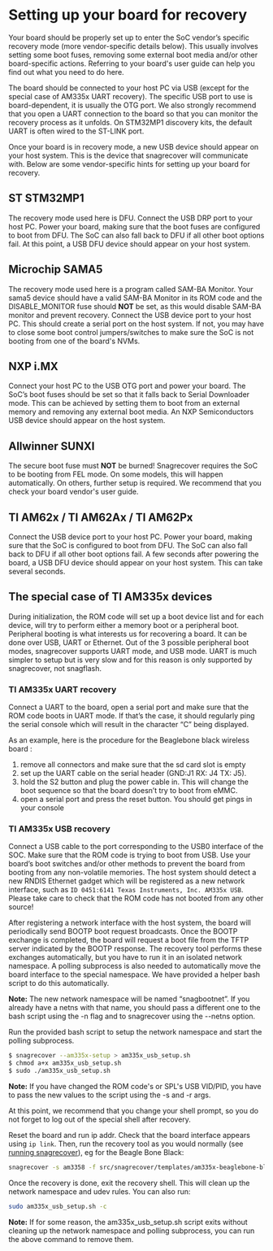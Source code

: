 # Setting up your board for recovery

Your board should be properly set up to enter the SoC vendor’s specific recovery
mode (more vendor-specific details below). This usually involves setting some
boot fuses, removing some external boot media and/or other board-specific
actions. Referring to your board's user guide can help you find out
what you need to do here.

The board should be connected to your host PC via USB (except for the special
case of AM335x UART recovery). The specific USB port to use is board-dependent,
it is usually the OTG port. We also strongly recommend that you open a UART
connection to the board so that you can monitor the recovery process as it
unfolds. On STM32MP1 discovery kits, the default UART is often wired to the
ST-LINK port.

Once your board is in recovery mode, a new USB device should appear on your host
system. This is the device that snagrecover will communicate with. Below are
some vendor-specific hints for setting up your board for recovery.

## ST STM32MP1

The recovery mode used here is DFU. Connect the USB DRP port to your host PC.
Power your board, making sure that the boot fuses are configured to boot from
DFU. The SoC can also fall back to DFU if all other boot options fail. At this
point, a USB DFU device should appear on your host system.

## Microchip SAMA5

The recovery mode used here is a program called SAM-BA Monitor. Your sama5
device should have a valid SAM-BA Monitor in its ROM code and the
DISABLE\_MONITOR fuse should **NOT** be set, as this would disable SAM-BA
monitor and prevent recovery. Connect the USB device port to your host PC. This
should create a serial port on the host system. If not, you may have to close
some boot control jumpers/switches to make sure the SoC is not booting from one
of the board's NVMs.

## NXP i.MX

Connect your host PC to the USB OTG port and power your board. The SoC’s boot
fuses should be set so that it falls back to Serial Downloader mode. This can be
achieved by setting them to boot from an external memory and removing any
external boot media. An NXP Semiconductors USB device should appear on the host
system.

## Allwinner SUNXI

The secure boot fuse must **NOT** be burned! Snagrecover requires the SoC to be
booting from FEL mode. On some models, this will happen automatically. On
others, further setup is required. We recommend that you check your board
vendor's user guide.

## TI AM62x / TI AM62Ax / TI AM62Px

Connect the USB device port to your host PC. Power your board, making sure that
the SoC is configured to boot from DFU. The SoC can also fall back to DFU if all
other boot options fail. A few seconds after powering the board, a USB DFU
device should appear on your host system. This can take several seconds.

## The special case of TI AM335x devices

During initialization, the ROM code will set up a boot device list and for each
device, will try to perform either a memory boot or a peripheral boot.
Peripheral booting is what interests us for recovering a board. It can be done
over USB, UART or Ethernet. Out of the 3 possible peripheral boot modes,
snagrecover supports UART mode, and USB mode.  UART is much simpler to setup but
is very slow and for this reason is only supported by snagrecover, not
snagflash.

### TI AM335x UART recovery

Connect a UART to the board, open a serial port and make sure that the ROM code
boots in UART mode. If that’s the case, it should regularly ping the serial
console which will result in the character “C” being displayed.

As an example, here is the procedure for the Beaglebone black wireless board :

1. remove all connectors and make sure that the sd card slot is empty
2. set up the UART cable on the serial header (GND:J1 RX: J4 TX: J5).
3. hold the S2 button and plug the power cable in. This will change the boot
	sequence so that the board doesn’t try to boot from eMMC.
4. open a serial port and press the reset button. You should get pings in your
	console

### TI AM335x USB recovery

Connect a USB cable to the port corresponding to the USB0 interface of the SOC.
Make sure that the ROM code is trying to boot from USB. Use your board’s boot
switches and/or other methods to prevent the board from booting from any
non-volatile memories. The host system should detect a new RNDIS Ethernet gadget
which will be registered as a new network interface, such as `ID 0451:6141 Texas
Instruments, Inc. AM335x USB`. Please take care to check that the ROM code has
not booted from any other source!

After registering a network interface with the host system, the board will
periodically send BOOTP boot request  broadcasts. Once the BOOTP exchange is
completed, the board will request a boot file from the TFTP server indicated by
the BOOTP response. The recovery tool performs these exchanges automatically,
but you have to run it in an isolated network namespace. A polling subprocess is
also needed to automatically move the board interface to the special namespace.
We have provided a helper bash script to do this automatically.

**Note:** The new network namespace will be named “snagbootnet”. If you already
have a netns with that name, you should pass a different one to the bash script
using the -n flag and to snagrecover using the --netns option.

Run the provided bash script to setup the network namespace and start the
polling subprocess.

```bash
$ snagrecover --am335x-setup > am335x_usb_setup.sh
$ chmod a+x am335x_usb_setup.sh
$ sudo ./am335x_usb_setup.sh
```

**Note:** If you have changed the ROM code's or SPL's USB VID/PID, you have to
pass the new values to the script using the -s and -r args.

At this point, we recommend that you change your shell prompt, so you do not
forget to log out of the special shell after recovery.

Reset the board and run ip addr. Check that the board interface appears using
`ip link`. Then, run the recovery tool as you would normally (see [running
snagrecover](snagrecover.md)), eg for the Beagle Bone Black:

```bash
snagrecover -s am3358 -f src/snagrecover/templates/am335x-beaglebone-black.yaml
```

Once the recovery is done, exit the recovery shell. This will clean up the
network namespace and udev rules. You can also run:

```bash
sudo am335x_usb_setup.sh -c
```

**Note:** If for some reason, the am335x_usb_setup.sh script exits without
cleaning up the network namespace and polling subprocess, you can run the above
command to remove them.
